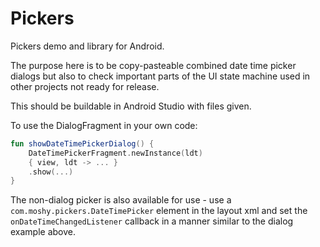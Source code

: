 # Pickers
Pickers demo and library for Android.

The purpose here is to be copy-pasteable combined date time picker dialogs but also to
check important parts of the UI state machine used in other projects not ready for release.

This should be buildable in Android Studio with files given.

To use the DialogFragment in your own code:
```kotlin
fun showDateTimePickerDialog() {
	DateTimePickerFragment.newInstance(ldt)
	{ view, ldt -> ... }
	.show(...)
}
```

The non-dialog picker is also available for use - use a `com.moshy.pickers.DateTimePicker` element
in the layout xml and set the `onDateTimeChangedListener` callback in a manner similar to the
dialog example above. 
